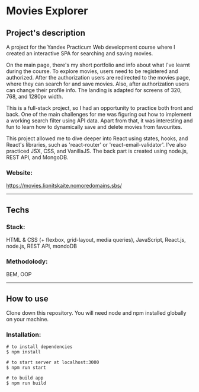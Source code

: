 
# Movies Explorer

## Project's description  

A project for the Yandex Practicum Web development course where I created an interactive SPA for searching and saving movies.<br>

On the main page, there's my short portfolio and info about what I've learnt during the course. To explore movies, users need to be registered and authorized. After the authorization users are redirected to the movies page, where they can search for and save movies. Also, after authorization users can change their profile info. The landing is adapted for screens of 320, 768, and 1280px width.<br>

This is a full-stack project, so I had an opportunity to practice both front and back. One of the main challenges for me was figuring out how to implement a working search filter using API data. Apart from that, it was interesting and fun to learn how to dynamically save and delete movies from favourites.<br>

This project allowed me to dive deeper into React using states, hooks, and React's libraries, such as 'react-router' or 'react-email-validator'. I've also practiced JSX, CSS, and VanillaJS. The back part is created using node.js, REST API, and MongoDB.<br>

### Website: 

https://movies.lipnitskaite.nomoredomains.sbs/<br>

___


## Techs  

### Stack:

HTML & CSS (+ flexbox, grid-layout, media queries), JavaScript, React.js, node.js, REST API, mondoDB<br>

### Methodolody:

BEM, OOP<br>

___

## How to use

Clone down this repository. You will need node and npm installed globally on your machine.<br>

### Installation:  

```
# to install dependencies
$ npm install

# to start server at localhost:3000
$ npm run start

# to build app
$ npm run build
```
